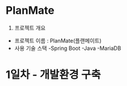 # PlanMate
1. 프로젝트 개요
 - 프로젝트 이름 : PlanMate(플랜메이트)
 - 사용 기술 스택
   -Spring Boot
   -Java
   -MariaDB


# 1일차 - 개발환경 구축

   
